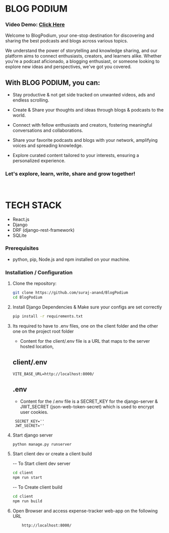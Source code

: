 # BLOG PODIUM

### Video Demo:  [Click Here](https://youtu.be/FnNx0iEwhZk)

Welcome to BlogPodium, your one-stop destination for discovering and sharing the best podcasts and blogs across various topics.

We understand the power of storytelling and knowledge sharing, and our platform aims to connect enthusiasts, creators, and learners alike. Whether you're a podcast aficionado, a blogging enthusiast, or someone looking to explore new ideas and perspectives, we've got you covered.

## With BLOG PODIUM, you can:

- Stay productive & not get side tracked on unwanted videos, ads and endless scrolling.

- Create & Share your thoughts and ideas through blogs & podcasts to the world.

- Connect with fellow enthusiasts and creators, fostering meaningful conversations and collaborations.

- Share your favorite podcasts and blogs with your network, amplifying voices and spreading knowledge.

- Explore curated content tailored to your interests, ensuring a personalized experience.

### Let's explore, learn, write, share and grow together!

<br />

# TECH STACK
- React.js
- Django
- DRF (django-rest-framework)
- SQLite


### Prerequisites

- python, pip, Node.js and npm installed on your machine.

### Installation / Configuration

1. Clone the repository:

   ```bash
   git clone https://github.com/suraj-anand/BlogPodium
   cd BlogPodium

1. Install Django Dependencies & Make sure your configs are set correctly
   
   ```bash
   pip install -r requirements.txt

1. Its required to have to .env files, one on the client folder and the other one on the project root folder 
   
   - Content for the client/.env file is a URL that maps to the server hosted location,
   
   ## client/.env
   ```
   VITE_BASE_URL=http://localhost:8000/
   ```

   ## .env
   - Content for the /.env file is a SECRET_KEY for the django-server & JWT_SECRET (json-web-token-secret) which is used to encrypt user cookies.
   
   ```
    SECRET_KEY=''
    JWT_SECRET=''
   ```

1. Start django server

    ```
    python manage.py runserver

1. Start client dev or create a client build

    -- To Start client dev server
    ```bash
    cd client
    npm run start
    ```

    -- To Create client build
    
    ```bash
    cd client
    npm run build
    ```

1. Open Browser and access expense-tracker web-app on the following URL
    
    ```
        http://localhost:8000/
    ```